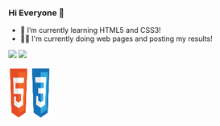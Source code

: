 ### Hi Everyone 👋

- 🌱 I’m currently learning HTML5 and CSS3!
- 👨‍💻 I'm currently doing web pages and posting my results!

<div>
  <img height="180em" src="https://github-readme-stats.vercel.app/api?username=jlrocha99&show_icon=true&theme=dracula&include_all_commits=true&count_private=true"/>
  <img height="180em" src="https://github-readme-stats.vercel.app/api/top-langs?username=jlrocha99&layout=compact&theme=dracula"/>
 </div>
 
 <div style="display: inline_block"><br>
  
  <img align="center" alt="Jl_Rocha-HTML" height="100" width="40" src="https://raw.githubusercontent.com/devicons/devicon/master/icons/html5/html5-original.svg">
  <img align="center" alt="JL_Rocha-CSS" height="100" width="40" src="https://raw.githubusercontent.com/devicons/devicon/master/icons/css3/css3-original.svg">
 </div>

    



